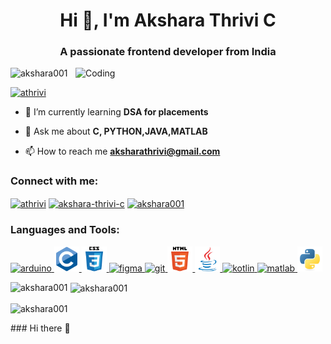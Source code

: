<h1 align="center">Hi 👋, I'm Akshara Thrivi C</h1>
<h3 align="center">A passionate frontend developer from India</h3>
<img align="right" alt="Coding" width="400" src="https://cdn.dribbble.com/users/1920348/screenshots/4332641/shot09.gif"

<p align="left"> <img src="https://komarev.com/ghpvc/?username=akshara001&label=Profile%20views&color=0e75b6&style=flat" alt="akshara001" /> </p>

<p align="left"> <a href="https://twitter.com/athrivi" target="blank"><img src="https://img.shields.io/twitter/follow/athrivi?logo=twitter&style=for-the-badge" alt="athrivi" /></a> </p>

- 🌱 I’m currently learning **DSA for placements**

- 💬 Ask me about **C, PYTHON,JAVA,MATLAB**

- 📫 How to reach me **aksharathrivi@gmail.com**

<h3 align="left">Connect with me:</h3>
<p align="left">
<a href="https://twitter.com/athrivi" target="blank"><img align="center" src="https://raw.githubusercontent.com/rahuldkjain/github-profile-readme-generator/master/src/images/icons/Social/twitter.svg" alt="athrivi" height="30" width="40" /></a>
<a href="https://linkedin.com/in/akshara-thrivi-c" target="blank"><img align="center" src="https://raw.githubusercontent.com/rahuldkjain/github-profile-readme-generator/master/src/images/icons/Social/linked-in-alt.svg" alt="akshara-thrivi-c" height="30" width="40" /></a>
<a href="https://www.leetcode.com/akshara001" target="blank"><img align="center" src="https://raw.githubusercontent.com/rahuldkjain/github-profile-readme-generator/master/src/images/icons/Social/leet-code.svg" alt="akshara001" height="30" width="40" /></a>
</p>

<h3 align="left">Languages and Tools:</h3>
<p align="left"> <a href="https://www.arduino.cc/" target="_blank" rel="noreferrer"> <img src="https://cdn.worldvectorlogo.com/logos/arduino-1.svg" alt="arduino" width="40" height="40"/> </a> <a href="https://www.cprogramming.com/" target="_blank" rel="noreferrer"> <img src="https://raw.githubusercontent.com/devicons/devicon/master/icons/c/c-original.svg" alt="c" width="40" height="40"/> </a> <a href="https://www.w3schools.com/css/" target="_blank" rel="noreferrer"> <img src="https://raw.githubusercontent.com/devicons/devicon/master/icons/css3/css3-original-wordmark.svg" alt="css3" width="40" height="40"/> </a> <a href="https://www.figma.com/" target="_blank" rel="noreferrer"> <img src="https://www.vectorlogo.zone/logos/figma/figma-icon.svg" alt="figma" width="40" height="40"/> </a> <a href="https://git-scm.com/" target="_blank" rel="noreferrer"> <img src="https://www.vectorlogo.zone/logos/git-scm/git-scm-icon.svg" alt="git" width="40" height="40"/> </a> <a href="https://www.w3.org/html/" target="_blank" rel="noreferrer"> <img src="https://raw.githubusercontent.com/devicons/devicon/master/icons/html5/html5-original-wordmark.svg" alt="html5" width="40" height="40"/> </a> <a href="https://www.java.com" target="_blank" rel="noreferrer"> <img src="https://raw.githubusercontent.com/devicons/devicon/master/icons/java/java-original.svg" alt="java" width="40" height="40"/> </a> <a href="https://kotlinlang.org" target="_blank" rel="noreferrer"> <img src="https://www.vectorlogo.zone/logos/kotlinlang/kotlinlang-icon.svg" alt="kotlin" width="40" height="40"/> </a> <a href="https://www.mathworks.com/" target="_blank" rel="noreferrer"> <img src="https://upload.wikimedia.org/wikipedia/commons/2/21/Matlab_Logo.png" alt="matlab" width="40" height="40"/> </a> <a href="https://www.python.org" target="_blank" rel="noreferrer"> <img src="https://raw.githubusercontent.com/devicons/devicon/master/icons/python/python-original.svg" alt="python" width="40" height="40"/> </a> </p>

<p><img align="left" src="https://github-readme-stats.vercel.app/api/top-langs?username=akshara001&show_icons=true&locale=en&layout=compact" alt="akshara001" /></p>

<p>&nbsp;<img align="center" src="https://github-readme-stats.vercel.app/api?username=akshara001&show_icons=true&locale=en" alt="akshara001" /></p>

<p><img align="center" src="https://github-readme-streak-stats.herokuapp.com/?user=akshara001&" alt="akshara001" /></p>
### Hi there 👋

<!--
**Akshara001/Akshara001** is a ✨ _special_ ✨ repository because its `README.md` (this file) appears on your GitHub profile.

Here are some ideas to get you started:

- 🔭 I’m currently working on ...
- 🌱 I’m currently learning ...
- 👯 I’m looking to collaborate on ...
- 🤔 I’m looking for help with ...
- 💬 Ask me about ...
- 📫 How to reach me: ...
- 😄 Pronouns: ...
- ⚡ Fun fact: ...
-->
